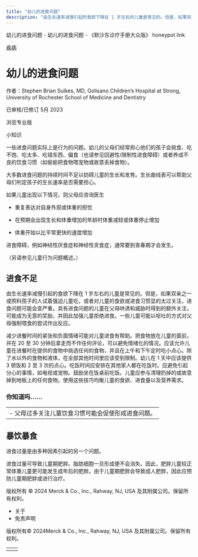 ```yaml
---
title: "幼儿的进食问题"
description: "由生长速率减慢引起的食欲下降在 1 岁左右的儿童是常见的。但是，如果双亲之一或照料孩子的人试着强迫儿童吃，或者对儿童的食欲或进食习惯显的太过关注，进食问题可能会变严重。具有进食问题的儿童在父母哄诱和威胁时得到的额外关注，可能成为无意的奖励，并因此加强儿童拒绝进食。一些儿童可能以呕吐的方式对父母强制喂食的尝试作出反应。"
---
```


﻿幼儿的进食问题 \- 幼儿的进食问题 \- 《默沙东诊疗手册大众版》 honeypot link



[疾病](https://www.merckmanuals.com/home/resourcespages/healthyliving_rel2.3)

# 幼儿的进食问题

作者：Stephen Brian Sulkes, MD, Golisano Children’s Hospital at Strong, University of
Rochester School of Medicine and Dentistry

已审核/已修订 5月 2023

浏览专业版

小知识

一些进食问题实际上是行为的问题。幼儿的父母们经常担心他们的孩子会挑食、吃不饱、吃太多、吃错东西、偏食（也请参见回避性/限制性进食障碍）或者养成不良的饮食习惯（如偷偷把食物喂宠物或故意丢掉食物）。

大多数进食问题的持续时间不足以妨碍儿童的生长和发育。生长曲线表可以帮助父母们判定孩子的生长速率是否需要担心。

如果儿童出现以下情况，则父母应咨询医生

- 重复表达对自身外观或体重的担忧

- 在预期会出现生长和体重增加的年龄时体重减轻或体重停止增加

- 体重开始以比平常更快的速度增加


进食障碍，例如神经性厌食症和神经性贪食症，通常要到青春期才会发生。

（另请参见儿童行为问题概述。）

## 进食不足

由生长速率减慢引起的食欲下降在 1 岁左右的儿童是常见的。但是，如果双亲之一或照料孩子的人试着强迫儿童吃，或者对儿童的食欲或进食习惯显的太过关注，进食问题可能会变严重。具有进食问题的儿童在父母哄诱和威胁时得到的额外关注，可能成为无意的奖励，并因此加强儿童拒绝进食。一些儿童可能以呕吐的方式对父母强制喂食的尝试作出反应。

减少进餐时间的紧张和负面情绪可能对儿童进食有帮助。把食物放在儿童的面前，并在 20 至 30 分钟后拿走而不作任何评论，可以避免情绪化的情况。应该允许儿童在进餐时在提供的食物中挑选任何的食物，并且在上午和下午定时吃小点心。除了水以外的食物和液体，在全部其他时间里应该受到限制。幼儿在 1 天中应该提供 3 顿饭和 2 至 3 次的点心。吃饭时间应安排在其他家人都在吃饭时。应避免引起分心的事情，如电视或宠物。鼓励坐在饭桌前吃饭。儿童应参与清理扔掉的或故意掉到地板上的任何食物。使用这些技巧均衡儿童的食欲、进食量以及营养需求。

### 你知道吗……

|     |
| --- |
| - 父母过多关注儿童饮食习惯可能会促使形成进食问题。 |

## 暴饮暴食

进食过量是由多种因素引起的另一个问题。

进食过量可导致儿童期肥胖。脂肪细胞一旦形成便不会消失。因此，肥胖儿童较正常体重儿童更可能发生成年后的肥胖。由于儿童期肥胖会导致成人肥胖，因此应预防儿童期肥胖或进行治疗。



版权所有 © 2024
Merck & Co., Inc., Rahway, NJ, USA 及其附属公司。保留所有权利。

- 关于
- 免责声明

版权所有© 2024Merck & Co., Inc., Rahway, NJ, USA 及其附属公司。保留所有权利。

|     |     |
| --- | --- |
|  |  |